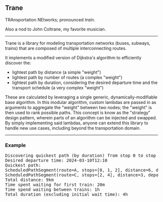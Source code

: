 ## Trane

TRAnsportation NEtworks; pronounced _train_.

Also a nod to John Coltrane, my favorite musician.

<hr>

Trane is a library for modeling transportation networks (buses, subways, trains) that are composed of multiple interconnecting routes.

It implements a modified version of Dijkstra's algorithm to efficiently discover the:

- lightest path by distance (a simple "weight")
- lightest path by number of routes (a complex "weight")
- lightest path by duration, considering the desired departure time and the transport schedule (a very complex "weight")

These are calculated by leveraging a single generic, dynamically-modifiable base algorithm. In this modular algorithm, custom lambdas are passed in as arguments to aggregate the "weight" between two nodes; the "weight" is then used to rank possible paths. This concept is know as the "strategy" design pattern, wherein parts of an algorithm can be injected and swapped. By simply implementing said lambdas, anyone can extend this library to handle new use cases, including beyond the transportation domain.

<hr>

### Example

<pre>
Discovering quickest path (by duration) from stop 0 to stop 4
Desired departure time: 2024-03-10T12:10
Quickest path:
ScheduledPathSegment(route=A, stops=[0, 1, 2], distance=6, departure=2024-03-10T12:30, arrival=2024-03-10T14:30)
ScheduledPathSegment(route=C, stops=[2, 4], distance=3, departure=2024-03-10T15:30, arrival=2024-03-10T16:30)
Total distance: 9km
Time spent waiting for first train: 20m
Time spend waiting between trains: 1h
Total duration (excluding initial wait time): 4h
</pre>